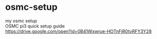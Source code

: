 # osmc-setup  
my osmc setup  
OSMC pi3 quick setup guide  
https://drive.google.com/open?id=0B41Wxwrue-HOTnFjR0tvRFY3Y28  
